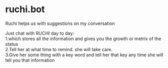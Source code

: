 # ruchi.bot
Ruchi helps us with suggestions on my conversation

Just chat with RUCHI day to day:<br/>
1.which stores all the information and gives you the growth or metrix of the status<br/>
2.Tell her at what time to remind. she will take care.<br/>
3.Give her some thing with a key word and tell her that key any time she will tell you that information